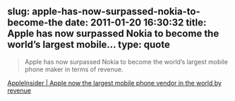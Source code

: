 slug: apple-has-now-surpassed-nokia-to-become-the
date: 2011-01-20 16:30:32
title: Apple has now surpassed Nokia to become the world’s largest mobile...
type: quote
---

> Apple has now surpassed Nokia to become the world’s largest mobile phone maker in terms of revenue.

[AppleInsider | Apple now the largest mobile phone vendor in the world by revenue](http://www.appleinsider.com/articles/11/01/19/apple_now_the_largest_mobile_phone_vendor_on_earth.html)
